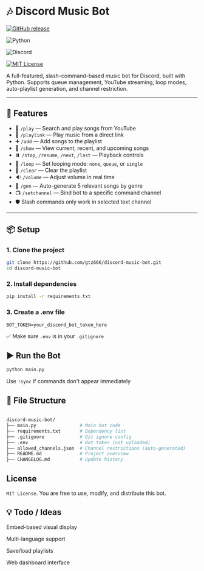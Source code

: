 # 🎶 Discord Music Bot

[![GitHub release](https://img.shields.io/github/v/release/gtz666/Discord-Music-Bot?include_prereleases)](https://github.com/gtz666/Discord-Music-Bot/releases)

![Python](https://img.shields.io/badge/Python-3.10%2B-blue.svg)

![Discord](https://img.shields.io/badge/discord.py-2.x-purple)

[![MIT License](https://img.shields.io/badge/license-MIT-green.svg)](LICENSE.txt)

A full-featured, slash-command-based music bot for Discord, built with Python. Supports queue management, YouTube streaming, loop modes, auto-playlist generation, and channel restriction.

---

## 🚀 Features

- 🎵 `/play` — Search and play songs from YouTube
- 🔗 `/playlink` — Play music from a direct link
- ➕ `/add` — Add songs to the playlist
- 📜 `/show` — View current, recent, and upcoming songs
- ⏸️ `/stop`, `/resume`, `/next`, `/last` — Playback controls
- 🔁 `/loop` — Set looping mode: `none`, `queue`, or `single`
- 🧹 `/clear` — Clear the playlist
- 🔉 `/volume` — Adjust volume in real time
- 🧠 `/gen` — Auto-generate 5 relevant songs by genre
- 📺 `/setchannel` — Bind bot to a specific command channel
- 🛡️ Slash commands only work in selected text channel

---

## 📦 Setup

### 1. Clone the project

```bash
git clone https://github.com/gtz666/discord-music-bot.git
cd discord-music-bot
```

### 2. Install dependencies

```bash
pip install -r requirements.txt
```

### 3. Create a .env file

```BOT_TOKEN=your_discord_bot_token_here```

✅ Make sure ```.env``` is in your ```.gitignore```

## ▶️ Run the Bot
```bash
python main.py
```

Use ```!sync``` if commands don't appear immediately

## 📁 File Structure

```bash

discord-music-bot/
├── main.py                # Main bot code
├── requirements.txt       # Dependency list
├── .gitignore             # Git ignore config
├── .env                   # Bot token (not uploaded)
├── allowed_channels.json  # Channel restrictions (auto-generated)
├── README.md              # Project overview
├── CHANGELOG.md           # Update history
```

## License

``MIT License``. You are free to use, modify, and distribute this bot.


## 💡 Todo / Ideas

Embed-based visual display

Multi-language support

Save/load playlists

Web dashboard interface
